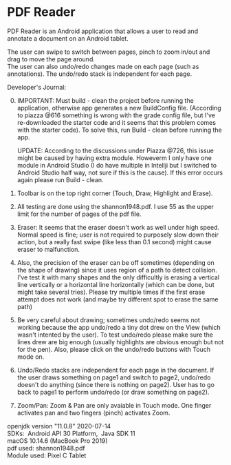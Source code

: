 # PDF Reader
PDF Reader is an Android application that allows a user to read and annotate a document on an Android tablet. <br>

The user can swipe to switch between pages, pinch to zoom in/out and drag to move the page around. <br>
The user can also undo/redo changes made on each page (such as annotations). The undo/redo stack is independent for each page. <br>


Developer's Journal:

0. IMPORTANT: Must build - clean the project before running the application, otherwise app generates a new BuildConfig file. (According to piazza @616 something is wrong with the grade config file, but I've re-downloaded the starter code and it seems that this problem comes with the starter code). To solve this, run Build - clean before running the app.
     
     UPDATE: According to the discussions under Piazza @726, this issue might be caused by having extra module. Howeverm I only have one module in Android Studio (I do have multiple in Intellji but I switched to Android Studio half way, not sure if this is the cause). If this error occurs again please run Build - clean.
     
1. Toolbar is on the top right corner (Touch, Draw, Highlight and Erase).

2. All testing are done using the shannon1948.pdf. I use 55 as the upper limit for the number of pages of the pdf file.

3. Eraser: It seems that the eraser doesn't work as well under high speed. Normal speed is fine; user is not required to purposely slow down their action, but a really fast swipe (like less than 0.1 second) might cause eraser to malfunction.

4. Also, the precision of the eraser can be off sometimes (depending on the shape of drawing) since it uses region of a path to detect collision. I've test it with many shapes and the only difficultly is erasing a vertical line vertically or a horizontal line horizontally (which can be done, but might take several tries). Please try multiple times if the first erase attempt does not work (and maybe try different spot to erase the same path)

5. Be very careful about drawing; sometimes undo/redo seems not working because the app undo/redo a tiny dot drew on the View (which wasn't intented by the user). To test undo/redo please make sure the lines drew are big enough (usually highlights are obvious enough but not for the pen). Also, please click on the undo/redo buttons with Touch mode on.

6. Undo/Redo stacks are independent for each page in the document. If the user draws something on page1 and switch to page2, undo/redo doesn't do anything (since there is nothing on page2). User has to go back to page1 to perform undo/redo (or draw something on page2).

7. Zoom/Pan: Zoom & Pan are only avaiable in Touch mode. One finger activates pan and two fingers (pinch) activates Zoom.

openjdk version "11.0.8" 2020-07-14 <br>
SDKs:&nbsp;&nbsp;Android API 30 Platform,&nbsp;&nbsp;Java SDK 11 <br>
macOS 10.14.6 (MacBook Pro 2019) <br>
pdf used: shannon1948.pdf <br>
Module used: Pixel C Tablet <br>
